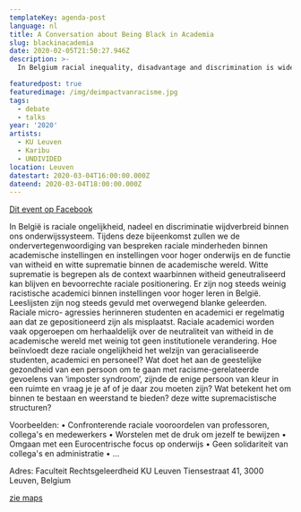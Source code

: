 ```yaml
---
templateKey: agenda-post
language: nl
title: A Conversation about Being Black in Academia
slug: blackinacademia
date: 2020-02-05T21:50:27.946Z
description: >-
  In Belgium racial inequality, disadvantage and discrimination is widespread within our educational system. During this gathering we will discuss the underrepresentation of racialised minorities within academic institutions and institutions of Higher Learning and the function of whiteness and white supremacy within academia. White supremacy is understood as the context within which whiteness can remain a neutralised and privileged racial positioning.

featuredpost: true
featuredimage: /img/deimpactvanracisme.jpg
tags:
  - debate
  - talks
year: '2020'
artists:
  - KU Leuven
  - Karibu
  - UNDIVIDED
location: Leuven
datestart: 2020-03-04T16:00:00.000Z
dateend: 2020-03-04T18:00:00.000Z
---
```

[Dit event op Facebook](https://www.facebook.com/events/818447155245555/)


In België is raciale ongelijkheid, nadeel en discriminatie wijdverbreid binnen ons
onderwijssysteem. Tijdens deze bijeenkomst zullen we de ondervertegenwoordiging van bespreken
raciale minderheden binnen academische instellingen en instellingen voor hoger onderwijs en
de functie van witheid en witte suprematie binnen de academische wereld. Witte suprematie is
begrepen als de context waarbinnen witheid geneutraliseerd kan blijven en
bevoorrechte raciale positionering.
Er zijn nog steeds weinig racistische academici binnen instellingen voor hoger leren
in België. Leeslijsten zijn nog steeds gevuld met overwegend blanke geleerden. Raciale micro-
agressies herinneren studenten en academici er regelmatig aan dat ze gepositioneerd zijn
als misplaatst. Raciale academici worden vaak opgeroepen om herhaaldelijk over de
neutraliteit van witheid in de academische wereld met weinig tot geen institutionele verandering.
Hoe beïnvloedt deze raciale ongelijkheid het welzijn van geracialiseerde studenten, academici
en personeel? Wat doet het aan de geestelijke gezondheid van een persoon om te gaan met racisme-gerelateerde
gevoelens van ‘imposter syndroom’, zijnde de enige persoon van kleur in een ruimte en
vraag je je af of je daar zou moeten zijn? Wat betekent het om binnen te bestaan ​​en weerstand te bieden?
deze witte supremacistische structuren?



Voorbeelden:
• Confronterende raciale vooroordelen van professoren, collega's en medewerkers
• Worstelen met de druk om jezelf te bewijzen
• Omgaan met een Eurocentrische focus op onderwijs
• Geen solidariteit van collega's en administratie
• ...

Adres: Faculteit Rechtsgeleerdheid KU Leuven
Tiensestraat 41, 3000 Leuven, Belgium

[zie maps](https://goo.gl/maps/DAwDffCCZrnZStuGA)
